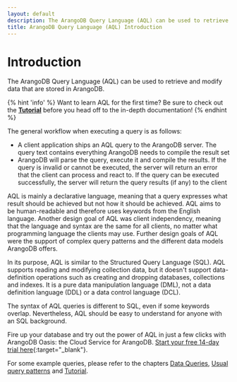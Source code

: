 ```yaml
---
layout: default
description: The ArangoDB Query Language (AQL) can be used to retrieve and modify data that are stored in ArangoDB.
title: ArangoDB Query Language (AQL) Introduction
---
```

Introduction
============

The ArangoDB Query Language (AQL) can be used to retrieve and modify data that 
are stored in ArangoDB.

{% hint 'info' %}
Want to learn AQL for the first time? Be sure to check out the
[**Tutorial**](tutorial.html) before you head off to the
in-depth documentation!
{% endhint %}

The general workflow when executing a query is as follows:

- A client application ships an AQL query to the ArangoDB server. The query text
  contains everything ArangoDB needs to compile the result set
- ArangoDB will parse the query, execute it and compile the results. If the
  query is invalid or cannot be executed, the server will return an error that
  the client can process and react to. If the query can be executed
  successfully, the server will return the query results (if any) to the client

AQL is mainly a declarative language, meaning that a query expresses what result
should be achieved but not how it should be achieved. AQL aims to be
human-readable and therefore uses keywords from the English language. Another
design goal of AQL was client independency, meaning that the language and syntax
are the same for all clients, no matter what programming language the clients
may use.  Further design goals of AQL were the support of complex query patterns
and the different data models ArangoDB offers.

In its purpose, AQL is similar to the Structured Query Language (SQL). AQL supports 
reading and modifying collection data, but it doesn't support data-definition
operations such as creating and dropping databases, collections and indexes.
It is a pure data manipulation language (DML), not a data definition language
(DDL) or a data control language (DCL).

The syntax of AQL queries is different to SQL, even if some keywords overlap.
Nevertheless, AQL should be easy to understand for anyone with an SQL background.

Fire up your database and try out the power of AQL in just a few clicks with ArangoDB Oasis: the Cloud Service for ArangoDB. [Start your free 14-day trial here](https://cloud.arangodb.com/home?utm_source=docs&utm_medium=top_pages&utm_campaign=docs_traffic){:target="_blank"}.

For some example queries, please refer to the chapters
[Data Queries](data-queries.html),
[Usual query patterns](examples.html)
and [Tutorial](tutorial.html).
